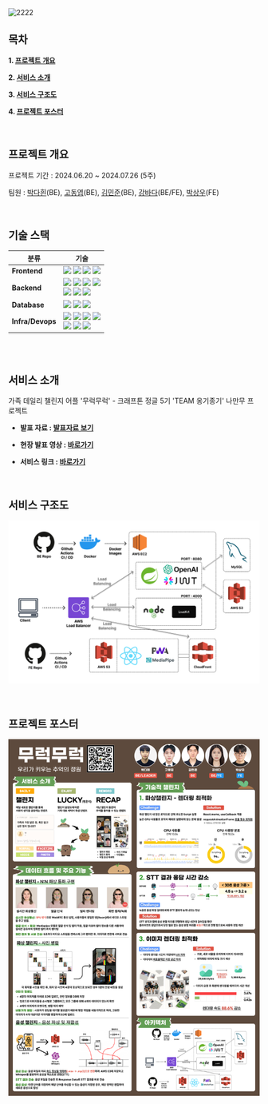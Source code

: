 <!-- PROJECT LOGO -->
<img width="1512" alt="2222" src="https://github.com/user-attachments/assets/9aa8f5ba-c533-4723-9236-f5e642577ef0">
<br/>


<!-- TABLE OF CONTENTS -->
## 목차

**1. [프로젝트 개요](#Mooluck)**

**2. [서비스 소개](#Intro)**

**3. [서비스 구조도](#Arch)**

**4. [프로젝트 포스터](#Poster)**

<br/>

<!-- ABOUT THE PROJECT-->

<a name="Mooluck"></a>
## 프로젝트 개요
프로젝트 기간 : 2024.06.20 ~ 2024.07.26 (5주)

팀원 : [박다흰](https://github.com/pdh90345)(BE), [고동엽](https://github.com/dongyeoppp)(BE), [김민준](https://github.com/minjoon-98)(BE), [강바다](https://github.com/bada308)(BE/FE), [박상우](https://github.com/SangWoo9734)(FE)

<br/>

## 기술 스택
| 분류 | 기술 | 
|-----|-----|
|**Frontend**|<img src="https://img.shields.io/badge/React-61DAFB?style=for-the-badge&logo=React&logoColor=FFFFFF"/> <img src="https://img.shields.io/badge/React Query-FF4154?style=for-the-badge&logo=React Query&logoColor=FFFFFF"/> <img src="https://img.shields.io/badge/TyepScript-3178C6?style=for-the-badge&logo=TypeScript&logoColor=FFFFFF"/> <img src="https://img.shields.io/badge/WebRTC-333333?style=for-the-badge&logo=WebRTC&logoColor=FFFFFF"/>|
|**Backend**|<img src="https://img.shields.io/badge/Spring-6DB33F?style=for-the-badge&logo=Spring&logoColor=white"> <img src="https://img.shields.io/badge/Spring Boot-6DB33F?style=for-the-badge&logo=Spring Boot&logoColor=FFFFFF"/> <img src="https://img.shields.io/badge/Spring Security-6DB33F?style=for-the-badge&logo=Spring Security&logoColor=FFFFFF"/> <img src="https://img.shields.io/badge/Java 17-F80000?style=for-the-badge&logo=Oracle&logoColor=FFFFFF"/> <br/> <img src="https://img.shields.io/badge/Node.js-5FA04E?style=for-the-badge&logo=Node.js&logoColor=FFFFFF"/> <img src="https://img.shields.io/badge/WebRTC-333333?style=for-the-badge&logo=WebRTC&logoColor=FFFFFF"/> <img src="https://img.shields.io/badge/TypeScript-3178C6?style=for-the-badge&logo=TypeScript&logoColor=FFFFFF"/>|
|**Database**|<img src="https://img.shields.io/badge/Amazon S3-569A31?style=for-the-badge&logo=Amazon S3&logoColor=FFFFFF"/> <img src="https://img.shields.io/badge/MySQL-4479A1?style=for-the-badge&logo=MySQL&logoColor=FFFFFF"/> <img src="https://img.shields.io/badge/Amazon RDS-527FFF?style=for-the-badge&logo=Amazon RDS&logoColor=FFFFFF"/>| 
|**Infra/Devops**|<img src="https://img.shields.io/badge/Amazon EC2-FF9900?style=for-the-badge&logo=Amazon EC2&logoColor=FFFFFF"/> <img src="https://img.shields.io/badge/Docker-2496ED?style=for-the-badge&logo=Docker&logoColor=FFFFFF"/> <img src="https://img.shields.io/badge/Amazon S3-569A31?style=for-the-badge&logo=Amazon S3&logoColor=FFFFFF"/> <img src="https://img.shields.io/badge/Amazon CloudFront-8C4FFF?style=for-the-badge&logo=Amazon CloudFront&logoColor=FFFFFF"/> <br/> <img src="https://img.shields.io/badge/Github Actions-2088FF?style=for-the-badge&logo=Github Actions&logoColor=FFFFFF"/> <img src="https://img.shields.io/badge/AWS Elastic Load Balancing-8C4FFF?style=for-the-badge&logo=AWS Elastic Load Balancing&logoColor=FFFFFF"/> <img src="https://img.shields.io/badge/Amazon CloudWatch-FF4F8B?style=for-the-badge&logo=Amazon CloudWatch&logoColor=FFFFFF"/>|

<br/>
<br/>

<a name="Intro"></a>
## 서비스 소개

가족 데일리 챌린지 어플 '무럭무럭' - 크래프톤 정글 5기 'TEAM 옹기종기' 나만무 프로젝트

- **발표 자료 : [발표자료 보기](https://docs.google.com/viewer?url=https://github.com/Ong-gi-Jong-gi/.github/blob/main/profile/mooluck-presentation.pdf?raw=true)**

- **현장 발표 영상 : [바로가기](https://youtu.be/-ZnjccGFvyM)**

- **서비스 링크 : [바로가기](https://mooluck.site)**

<br/>

<a name="Arch"></a>
## 서비스 구조도
![mooluck-arch](https://github.com/Ong-gi-Jong-gi/.github/blob/main/profile/mooluck-arch.png?raw=true)

<br/>

<a name="Poster"></a>
## 프로젝트 포스터
![mooluck-poster](https://github.com/Ong-gi-Jong-gi/.github/blob/main/profile/mooluck-poster.png?raw=true)
